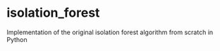 # isolation_forest
Implementation of the original isolation forest algorithm from scratch in Python
